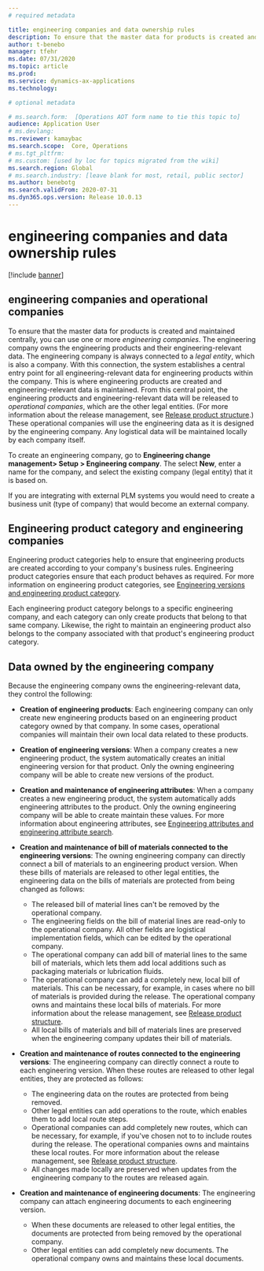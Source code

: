```yaml
---
# required metadata

title: engineering companies and data ownership rules
description: To ensure that the master data for products is created and maintained centrally, you can use one or more engineering companies. The engineering company represents the company that owns the engineering products and its engineering relevant data.
author: t-benebo
manager: tfehr
ms.date: 07/31/2020
ms.topic: article
ms.prod: 
ms.service: dynamics-ax-applications
ms.technology: 

# optional metadata

# ms.search.form:  [Operations AOT form name to tie this topic to]
audience: Application User
# ms.devlang: 
ms.reviewer: kamaybac
ms.search.scope:  Core, Operations
# ms.tgt_pltfrm: 
# ms.custom: [used by loc for topics migrated from the wiki]
ms.search.region: Global
# ms.search.industry: [leave blank for most, retail, public sector]
ms.author: benebotg
ms.search.validFrom: 2020-07-31
ms.dyn365.ops.version: Release 10.0.13
---
```


# engineering companies and data ownership rules

[!include [banner](../includes/banner.md)]

## engineering companies and operational companies

To ensure that the master data for products is created and maintained centrally, you can use one or more *engineering companies*. The engineering company owns the engineering products and their engineering-relevant data. The engineering company is always connected to a *legal entity*, which is also a company. With this connection, the system establishes a central entry point for all engineering-relevant data for engineering products within the company. This is where engineering products are created and engineering-relevant data is maintained. From this central point, the engineering products and engineering-relevant data will be released to *operational companies*, which are the other legal entities. (For more information about the release management, see [Release product structure](release-product-structure.md).) These operational companies will use the engineering data as it is designed by the engineering company. Any logistical data will be maintained locally by each company itself.

To create an engineering company, go to **Engineering change management> Setup \> Engineering company**. The select **New**, enter a name for the company, and select the existing company (legal entity) that it is based on.

If you are integrating with external PLM systems you would need to create a business unit (type of company) that would become an external company.

## Engineering product category and engineering companies

Engineering product categories help to ensure that engineering products are created according to your company's business rules. Engineering product categories ensure that each product behaves as required. For more information on engineering product categories, see [Engineering versions and engineering product category](engineering-versions-product-category.md).

Each engineering product category belongs to a specific engineering company, and each category can only create products that belong to that same company. Likewise, the right to maintain an engineering product also belongs to the company associated with that product's engineering product category.

## Data owned by the engineering company

Because the engineering company owns the engineering-relevant data, they control the following:

- **Creation of engineering products**: Each engineering company can only create new engineering products based on an engineering product category owned by that company. In some cases, operational companies will maintain their own local data related to these products.
- **Creation of engineering versions**: When a company creates a new engineering product, the system automatically creates an initial engineering version for that product. Only the owning engineering company will be able to create new versions of the product.
- **Creation and maintenance of engineering attributes**: When a company creates a new engineering product, the system automatically adds engineering attributes to the product. Only the owning engineering company will be able to create maintain these values. For more information about engineering attributes, see [Engineering attributes and engineering attribute search](engineering-attributes-and-search.md).
- **Creation and maintenance of bill of materials connected to the engineering versions**: The owning engineering company can directly connect a bill of materials to an engineering product version. When these bills of materials are released to other legal entities, the engineering data on the bills of materials are protected from being changed as follows:
  - The released bill of material lines can't be removed by the operational company.
  - The engineering fields on the bill of material lines are read-only to the operational company. All other fields are logistical implementation fields, which can be edited by the operational company.
  - The operational company can add bill of material lines to the same bill of materials, which lets them add local additions such as packaging materials or lubrication fluids.
  - The operational company can add a completely new, local bill of materials. This can be necessary, for example, in cases where no bill of materials is provided during the release. The operational company owns and maintains these local bills of materials. For more information about the release management, see [Release product structure](release-product-structure.md).
  - All local bills of materials and bill of materials lines are preserved when the engineering company updates their bill of materials.

- **Creation and maintenance of routes connected to the engineering versions**: The engineering company can directly connect a route to each engineering version. When these routes are released to other legal entities, they are protected as follows:
  - The engineering data on the routes are protected from being removed.
  - Other legal entities can add operations to the route, which enables them to add local route steps.
  - Operational companies can  add completely new routes, which can be necessary, for example, if you've chosen not to to include routes during the release. The operational companies owns and maintains these local routes. For more information about the release management, see [Release product structure](release-product-structure.md).
  - All changes made locally are preserved when updates from the engineering company to the routes are released again.

- **Creation and maintenance of engineering documents**: The engineering company can attach engineering documents to each engineering version.
  - When these documents are released to other legal entities, the documents are protected from being removed by the operational company.
  - Other legal entities can add completely new documents. The operational company owns and maintains these local documents.
